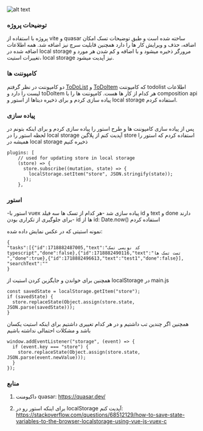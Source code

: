 

![alt text](https://s8.uupload.ir/files/todolist_h7xn.jpg)


### توضیحات پروژه 
پروژه با استفاده از vite و quasar ساخته شده است و طبق توضیحات تسک امکان اضافه، حذف و ویرایش کار ها را دارد همچنین قابلیت سرچ نیز اضافه شد. همه اطلاعات اضافه شده در local storage مرورگر ذخیره میشود و با اضافه و کم شدن هر مورد و تغییرات استیت، local storage نیز آپدیت میشود.


### کامپوننت ها
دو کامپوننت در نظر گرفتم [ToDoList](./src/components/ToDoList.vue) و  [ToDoItem](/src/components/ToDoItem.vue) که کامپوننت todolist اطلاعات لیست را دارد و toDoItem هر کدام از کار ها هست. کامپوننت ها را با composition api پیاده سازی کردم و برای ذخیره دیتاها از استور و local storage استفاده کردم.


### پیاده سازی
پس از پیاده سازی کامپوننت ها و طرح استور را پیاده سازی کردم و برای اینکه بتونم در لحظه استور را در local storage آپدیت کنم از پلاگین store استفاده کردم که استور را همیشه در local storage ذخیره کنیم

```
plugins: [
    // used for updating store in local storage
    (store) => {
      store.subscribe((mutation, state) => {
        localStorage.setItem("store", JSON.stringify(state));
      });
    },
```



### استور
-استور با vuex پیاده سازی شد
-هر کدام از تسک ها سه فیلد id و text و done دارند
-برای جلوگیری از تکراری بودن id ها از id: Date.now() استفاده کردم

نمونه استیتی که در عکس نمایش داده شده:
```
{
"tasks":[{"id":1718882487005,"text":"کد نویسی تسک typescript","done":false},{"id":1718882490116,"text":"تست تسک ها ","done":true},{"id":1718882496613,"text":"test1","done":false}],
"searchText":""
}
```
همچنین برای خواندن و جایگزین کردن استیت از localStorage در main.js
```
const savedState = localStorage.getItem("store");
if (savedState) {
  store.replaceState(Object.assign(store.state, JSON.parse(savedState)));
}
```
همچنین اگر چندین تب داشتیم و در هر کدام تغییری داشتیم برای اینکه استیت یکسان باشد و مشکلات احتمالی نداشته باشیم

```
window.addEventListener("storage", (event) => {
  if (event.key === "store") {
    store.replaceState(Object.assign(store.state, JSON.parse(event.newValue)));
  }
});
```




### منابع
1. داکیومنت quasar: 
https://quasar.dev/

2. برای اینکه استور رو در localStorage آپدیت کنم:
https://stackoverflow.com/questions/68512129/how-to-save-state-variables-to-the-browser-localstorage-using-vue-js-vuex-c
